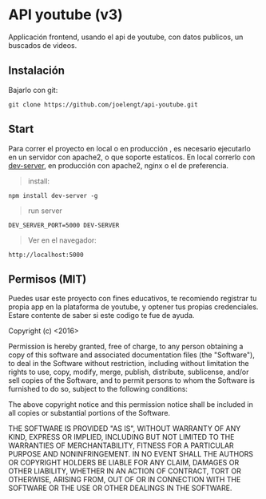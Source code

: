 # API youtube (v3)
Applicación frontend, usando el api de youtube, con datos publicos, un buscados de videos.

## Instalación
Bajarlo con git:
```
git clone https://github.com/joelengt/api-youtube.git
```

## Start
Para correr el proyecto en local o en producción , es necesario ejecutarlo en un servidor con apache2, o que soporte estaticos.
En local correrlo con [dev-server](https://www.npmjs.com/package/dev-server), en producción con apache2, nginx o el de preferencia.

>install:
```
npm install dev-server -g
```

>run server
```
DEV_SERVER_PORT=5000 DEV-SERVER
```

>Ver en el navegador:
```
http://localhost:5000
```

## Permisos (MIT)
Puedes usar este proyecto con fines educativos, te recomiendo registrar tu propia app en la plataforma de youtube, y optener tus propias 
credenciales. Estare contente de saber si este codigo te fue de ayuda.

Copyright (c) <2016> <Joel Gonzales Tipismana>

Permission is hereby granted, free of charge, to any person obtaining a copy
of this software and associated documentation files (the "Software"), to deal
in the Software without restriction, including without limitation the rights
to use, copy, modify, merge, publish, distribute, sublicense, and/or sell
copies of the Software, and to permit persons to whom the Software is
furnished to do so, subject to the following conditions:

The above copyright notice and this permission notice shall be included in
all copies or substantial portions of the Software.

THE SOFTWARE IS PROVIDED "AS IS", WITHOUT WARRANTY OF ANY KIND, EXPRESS OR
IMPLIED, INCLUDING BUT NOT LIMITED TO THE WARRANTIES OF MERCHANTABILITY,
FITNESS FOR A PARTICULAR PURPOSE AND NONINFRINGEMENT. IN NO EVENT SHALL THE
AUTHORS OR COPYRIGHT HOLDERS BE LIABLE FOR ANY CLAIM, DAMAGES OR OTHER
LIABILITY, WHETHER IN AN ACTION OF CONTRACT, TORT OR OTHERWISE, ARISING FROM,
OUT OF OR IN CONNECTION WITH THE SOFTWARE OR THE USE OR OTHER DEALINGS IN THE
SOFTWARE.

